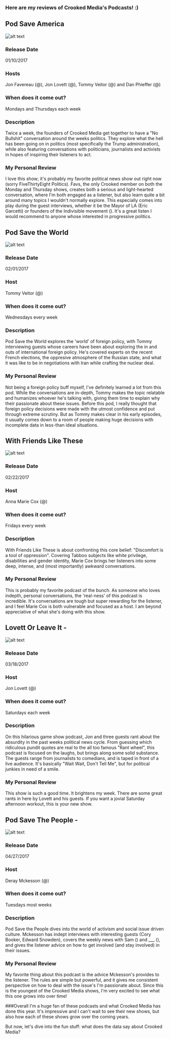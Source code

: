 ### Here are my reviews of Crooked Media's Podcasts! :)

## Pod Save America 

![alt text](https://github.com/jsaliani92/Itunes-Podcast-Chart-Analysis/blob/master/Images/Crooked_Media/Input/Pod_Save_America.png)

### Release Date
01/10/2017

### Hosts
Jon Favereau (@), Jon Lovett (@), Tommy Veitor (@) and Dan Phieffer (@)

### When does it come out?
Mondays and Thursdays each week

### Description
Twice a week, the founders of Crooked Media get together to have a "No Bullshit" conversation around the weeks politics. They explore what the hell has been going on in politics (most specifically the Trump administration), while also featuring conversations with politicians, journalists and activists in hopes of inspiring their listeners to act.

### My Personal Review
I love this show; it's probably my favorite political news show out right now (sorry FiveThirtyEight Politics). Favs, the only Crooked member on both the Monday and Thursday shows, creates both a serious and light-hearted conversation, where I'm both engaged as a listener, but also learn quite a bit around many topics I wouldn't normally explore. This especially comes into play during the guest interviews, whether it be the Mayor of LA (Eric Garcetti) or founders of the Indivisible movement (). It's a great listen I would recommend to anyone whose interested in progressive politics.


## Pod Save the World 

![alt text](https://github.com/jsaliani92/Itunes-Podcast-Chart-Analysis/blob/master/Images/Crooked_Media/Input/Pod_Save_The_World.png)

### Release Date
02/01/2017

### Host
Tommy Veitor (@)

### When does it come out?
Wednesdays every week

### Description
Pod Save the World explores the 'world' of foreign policy, with Tommy interviewing guests whose careers have been about exploring the in and outs of international foreign policy. He's covered experts on the recent French elections, the oppresive atmosphere of the Russian state, and what it was like to be in negotiations with Iran while crafting the nuclear deal. 

### My Personal Review
Not being a foreign policy buff myself, I've definitely learned a lot from this pod. While the conversations are in-depth, Tommy makes the topic relatable and humanizes whoever he's talking with, giving them time to explain why their passionate about these issues. Before this pod, I really thought that foreign policy decisions were made with the utmost confidence and put through extreme scrutiny. But as Tommy makes clear in his early episodes, it usually comes down to a room of people making huge decisions with incomplete data in less-than ideal situations.


## With Friends Like These

![alt text](https://github.com/jsaliani92/Itunes-Podcast-Chart-Analysis/blob/master/Images/Crooked_Media/Input/With_Friends_Like_These.png)

### Release Date
02/22/2017

### Host
Anna Marie Cox (@)

### When does it come out?
Fridays every week

### Description
With Friends Like These is about confronting this core belief: "Discomfort is a tool of oppression". Covering Tabboo subjects like white privilege, disabilities and gender identity, Marie Cox brings her listeners into some deep, intense, and (most importantly) awkward conversations.

### My Personal Review
This is probably my favorite podcast of the bunch. As someone who loves indepth, personal conversations, the 'real-ness' of this podcast is incredible. It's conversations are tough but super rewarding for the listener, and I feel Marie Cox is both vulnerable and focused as a host. I am beyond appreciative of what she's doing with this show.

## Lovett Or Leave It - 

![alt text](https://github.com/jsaliani92/Itunes-Podcast-Chart-Analysis/blob/master/Images/Crooked_Media/Input/Lovett_Or_Leave_It.png)

### Release Date
03/18/2017

### Host
Jon Lovett (@)

### When does it come out?
Saturdays each week

### Description
On this hilarious game show podcast, Jon and three guests rant about the absurdity in the past weeks political news cycle. From guessing which ridiculous pundit quotes are real to the all too famous "Rant wheel", this podcast is focused on the laughs, but brings along some solid substance. The guests range from journalists to comedians, and is taped in front of a live audience. It's basically "Wait Wait, Don't Tell Me", but for political junkies in need of a smile.

### My Personal Review
This show is such a good time. It brightens my week. There are some great rants in here by Lovett and his guests. If you want a jovial Saturday afternoon workout, this is your new show.


## Pod Save The People - 


![alt text](https://github.com/jsaliani92/Itunes-Podcast-Chart-Analysis/blob/master/Images/Crooked_Media/Input/Pod_Save_The_People.png)

### Release Date
04/27/2017

### Host
Deray Mckesson (@)

### When does it come out?
Tuesdays most weeks

### Description
Pod Save the People dives into the world of activism and social issue driven culture. Mckesson has indept interviews with interesting guests (Cory Booker, Edward Snowden), covers the weekly news with Sam () and ___ (), and gives the listener advice on how to get involved (and stay involved) in their issues.

### My Personal Review
My favorite thing about this podcast is the advice Mckesson's provides to the listener. The rules are simple but powerful, and it gives me consistent perspective on how to deal with the issue's I'm passionate about. Since this is the youngest of the Crooked Media shows, I'm very excited to see what this one grows into over time!

###Overall
I'm a huge fan of these podcasts and what Crooked Media has done this year. It's impressive and I can't wait to see their new shows, but also how each of these shows grow over the coming years. 

But now, let's dive into the fun stuff: what does the data say about Crooked Media?
